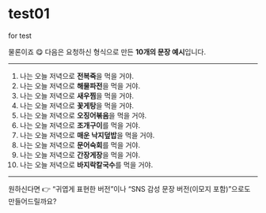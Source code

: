 # test01
for test

물론이죠 😋
다음은 요청하신 형식으로 만든 **10개의 문장 예시**입니다.

---

1. 나는 오늘 저녁으로 **전복죽**을 먹을 거야.
2. 나는 오늘 저녁으로 **해물파전**을 먹을 거야.
3. 나는 오늘 저녁으로 **새우찜**을 먹을 거야.
4. 나는 오늘 저녁으로 **꽃게탕**을 먹을 거야.
5. 나는 오늘 저녁으로 **오징어볶음**을 먹을 거야.
6. 나는 오늘 저녁으로 **조개구이**를 먹을 거야.
7. 나는 오늘 저녁으로 **매운 낙지덮밥**을 먹을 거야.
8. 나는 오늘 저녁으로 **문어숙회**를 먹을 거야.
9. 나는 오늘 저녁으로 **간장게장**을 먹을 거야.
10. 나는 오늘 저녁으로 **바지락칼국수**를 먹을 거야.

---

원하신다면 👉 “귀엽게 표현한 버전”이나 “SNS 감성 문장 버전(이모지 포함)”으로도 만들어드릴까요?


